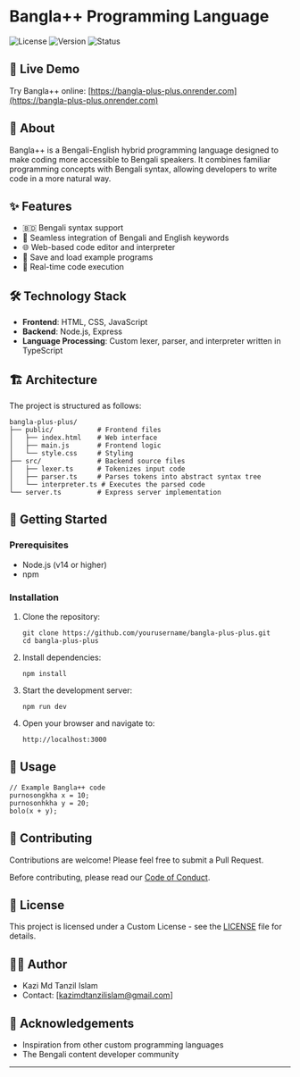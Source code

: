 # Bangla++ Programming Language


![License](https://img.shields.io/badge/license-Custom-red)
![Version](https://img.shields.io/badge/version-1.0.0-brightgreen)
![Status](https://img.shields.io/badge/status-Live-brightgreen)


## 🚀 Live Demo

Try Bangla++ online: [https://bangla-plus-plus.onrender.com](https://bangla-plus-plus.onrender.com)

## 📖 About

Bangla++ is a Bengali-English hybrid programming language designed to make coding more accessible to Bengali speakers. It combines familiar programming concepts with Bengali syntax, allowing developers to write code in a more natural way.

## ✨ Features

- 🇧🇩 Bengali syntax support
- 🔄 Seamless integration of Bengali and English keywords
- 🌐 Web-based code editor and interpreter
- 💾 Save and load example programs
- 🚀 Real-time code execution

## 🛠️ Technology Stack

- **Frontend**: HTML, CSS, JavaScript
- **Backend**: Node.js, Express
- **Language Processing**: Custom lexer, parser, and interpreter written in TypeScript

## 🏗️ Architecture

The project is structured as follows:

```
bangla-plus-plus/
├── public/           # Frontend files
│   ├── index.html    # Web interface
│   ├── main.js       # Frontend logic
│   └── style.css     # Styling
├── src/              # Backend source files
│   ├── lexer.ts      # Tokenizes input code
│   ├── parser.ts     # Parses tokens into abstract syntax tree
│   └── interpreter.ts # Executes the parsed code
└── server.ts         # Express server implementation
```

## 🚀 Getting Started

### Prerequisites

- Node.js (v14 or higher)
- npm

### Installation

1. Clone the repository:
   ```
   git clone https://github.com/yourusername/bangla-plus-plus.git
   cd bangla-plus-plus
   ```

2. Install dependencies:
   ```
   npm install
   ```

3. Start the development server:
   ```
   npm run dev
   ```

4. Open your browser and navigate to:
   ```
   http://localhost:3000
   ```

## 📝 Usage

```
// Example Bangla++ code
purnosongkha x = 10;
purnosonhkha y = 20;
bolo(x + y);
```

## 🤝 Contributing

Contributions are welcome! Please feel free to submit a Pull Request.

Before contributing, please read our [Code of Conduct](./CODE_OF_CONDUCT.md).

## 📄 License

This project is licensed under a Custom License - see the [LICENSE](./LICENSE) file for details.

## 👨‍💻 Author

- Kazi Md Tanzil Islam
- Contact: [kazimdtanzilislam@gmail.com]

## 🙏 Acknowledgements

- Inspiration from other custom programming languages
- The Bengali content developer community

---

